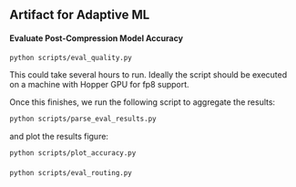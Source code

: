 ## Artifact for Adaptive ML

#### Evaluate Post-Compression Model Accuracy

```bash
python scripts/eval_quality.py
```

This could take several hours to run. Ideally the script should be executed on a machine with Hopper GPU for fp8 support.

Once this finishes, we run the following script to aggregate the results:

```bash
python scripts/parse_eval_results.py
```

and plot the results figure:

```bash
python scripts/plot_accuracy.py
```


#### 
```bash
python scripts/eval_routing.py
```